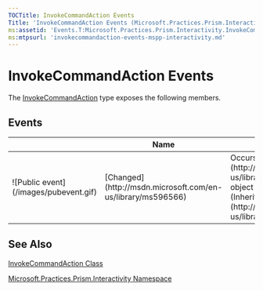 ```yaml
---
TOCTitle: InvokeCommandAction Events
Title: 'InvokeCommandAction Events (Microsoft.Practices.Prism.Interactivity)'
ms:assetid: 'Events.T:Microsoft.Practices.Prism.Interactivity.InvokeCommandAction'
ms:mtpsurl: 'invokecommandaction-events-mspp-interactivity.md'
---
```


# InvokeCommandAction Events

The [InvokeCommandAction](/patterns-practices/reference/invokecommandaction-class-mspp-interactivity) type exposes the following members.

## Events

<table>
<colgroup>
<col width="33%" />
<col width="33%" />
<col width="33%" />
</colgroup>
<thead>
<tr class="header">
<th> </th>
<th>Name</th>
<th>Description</th>
</tr>
</thead>
<tbody>
<tr class="odd">
<td>![Public event](/images/pubevent.gif)</td>
<td>[Changed](http://msdn.microsoft.com/en-us/library/ms596566)</td>
<td><div class="summary">
Occurs when the [Freezable](http://msdn.microsoft.com/en-us/library/ms602734) or an object it contains is modified.
</div>
(Inherited from [Freezable](http://msdn.microsoft.com/en-us/library/ms602734))</td>
</tr>
</tbody>
</table>

## See Also

[InvokeCommandAction Class](/patterns-practices/reference/invokecommandaction-class-mspp-interactivity)

[Microsoft.Practices.Prism.Interactivity Namespace](/patterns-practices/reference/mspp-interactivity-namespace)
